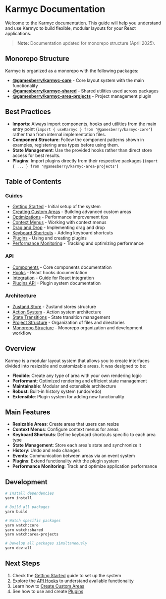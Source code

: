 # Karmyc Documentation

Welcome to the Karmyc documentation. This guide will help you understand and use Karmyc to build flexible, modular layouts for your React applications.

> **Note:** Documentation updated for monorepo structure (April 2025).

## Monorepo Structure

Karmyc is organized as a monorepo with the following packages:

- **[@gamesberry/karmyc-core](../packages/core)** - Core layout system with the main functionality
- **[@gamesberry/karmyc-shared](../packages/shared)** - Shared utilities used across packages
- **[@gamesberry/karmyc-area-projects](../packages/area-projects)** - Project management plugin

## Best Practices

- **Imports**: Always import components, hooks and utilities from the main entry point (`import { useKarmyc } from '@gamesberry/karmyc-core'`) rather than from internal implementation files.
- **Component Structure**: Follow the component patterns shown in examples, registering area types before using them.
- **State Management**: Use the provided hooks rather than direct store access for best results.
- **Plugins**: Import plugins directly from their respective packages (`import { ... } from '@gamesberry/karmyc-area-projects'`)

## Table of Contents

### Guides

- [Getting Started](./guides/getting-started.md) - Initial setup of the system
- [Creating Custom Areas](./guides/custom-areas.md) - Building advanced custom areas
- [Optimizations](./guides/optimizations.md) - Performance improvement tips
- [Context Menus](./guides/context-menus.md) - Working with context menus
- [Drag and Drop](./guides/drag-and-drop.md) - Implementing drag and drop
- [Keyboard Shortcuts](./guides/keyboard-shortcuts.md) - Adding keyboard shortcuts
- [Plugins](./guides/plugins.md) - Using and creating plugins
- [Performance Monitoring](./guides/performance.md) - Tracking and optimizing performance

### API

- [Components](./api/components.md) - Core components documentation
- [Hooks](./api/hooks.md) - React hooks documentation
- [Integration](./api/integration.md) - Guide for React integration
- [Plugins API](./api/plugins.md) - Plugin system documentation

### Architecture

- [Zustand Store](./architecture/store.md) - Zustand stores structure
- [Action System](./architecture/actions.md) - Action system architecture
- [State Transitions](./architecture/state-transitions.md) - State transition management
- [Project Structure](./architecture/project-structure.md) - Organization of files and directories
- [Monorepo Structure](./architecture/monorepo.md) - Monorepo organization and development workflow

## Overview

Karmyc is a modular layout system that allows you to create interfaces divided into resizable and customizable areas. It was designed to be:

- **Flexible**: Create any type of area with your own rendering logic
- **Performant**: Optimized rendering and efficient state management
- **Maintainable**: Modular and extensible architecture
- **Robust**: Built-in history system (undo/redo)
- **Extensible**: Plugin system for adding new functionality

## Main Features

- **Resizable Areas**: Create areas that users can resize
- **Context Menus**: Configure context menus for areas
- **Keyboard Shortcuts**: Define keyboard shortcuts specific to each area type
- **State Management**: Store each area's state and synchronize it
- **History**: Undo and redo changes
- **Events**: Communication between areas via an event system
- **Plugins**: Extend functionality with the plugin system
- **Performance Monitoring**: Track and optimize application performance

## Development

```bash
# Install dependencies
yarn install

# Build all packages
yarn build

# Watch specific packages
yarn watch:core
yarn watch:shared
yarn watch:area-projects

# Develop all packages simultaneously
yarn dev:all
```

## Next Steps

1. Check the [Getting Started](./guides/getting-started.md) guide to set up the system
2. Explore the [API Hooks](./api/hooks.md) to understand available functionality
3. Learn how to [Create Custom Areas](./guides/custom-areas.md)
4. See how to use and create [Plugins](./guides/plugins.md)
